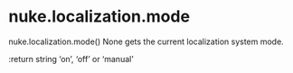 # nuke.localization.mode
nuke.localization.mode()  None gets the current localization system mode.

:return string ‘on’, ‘off’ or ‘manual’